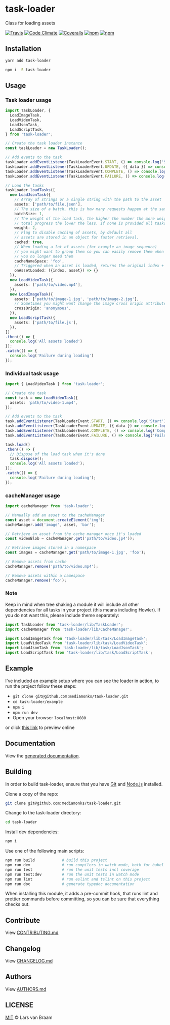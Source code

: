 # task-loader

Class for loading assets

[![Travis](https://img.shields.io/travis/larsvanbraam/task-loader.svg?maxAge=2592000)](https://travis-ci.org/mediamonks/task-loader)
[![Code Climate](https://img.shields.io/codeclimate/github/mediamonks/task-loader.svg?maxAge=2592000)](https://codeclimate.com/github/larsvanbraam/task-loader)
[![Coveralls](https://img.shields.io/coveralls/mediamonks/task-loader.svg?maxAge=2592000)](https://coveralls.io/github/larsvanbraam/task-loader?branch=master)
[![npm](https://img.shields.io/npm/v/@mediamonks/task-loader.svg?maxAge=2592000)](https://www.npmjs.com/package/@mediamonks/task-loader)
[![npm](https://img.shields.io/npm/dm/task-loader.svg?maxAge=2592000)](https://www.npmjs.com/package/@mediamonks/task-loader)

## Installation

```sh
yarn add task-loader
```

```sh
npm i -S task-loader
```

## Usage

### Task loader usage

```ts
import TaskLoader, {
  LoadImageTask,
  LoadVideoTask,
  LoadJsonTask,
  LoadScriptTask,
} from 'task-loader';

// Create the task loader instance
const taskLoader = new TaskLoader();

// Add events to the task
taskLoader.addEventListener(TaskLoaderEvent.START, () => console.log('Start'));
taskLoader.addEventListener(TaskLoaderEvent.UPDATE, ({ data }) => console.log('Update', data.progress));
taskLoader.addEventListener(TaskLoaderEvent.COMPLETE, () => console.log('Complete'));
taskLoader.addEventListener(TaskLoaderEvent.FAILURE, () => console.log('Failure during loading'));

// Load the tasks
taskLoader.loadTasks([
  new LoadJsonTask({
    // Array of strings or a single string with the path to the asset
    assets: ['path/to/file.json'],
    // The size of a batch, this is how many requests happen at the same time
    batchSize: 1,
    // The weight of the load task, the higher the number the more weight a task has on the
    // total progress the lower the less. If none is provided all tasks have the same weight.
    weight: 2,
    // Flag to disable caching of assets, by default all
    // assets are stored in an object for faster retrieval.
    cached: true,
    // When loading a lot of assets (for example an image sequence)
    // you might want to group them so you can easily remove them when
    // you no longer need them
    cacheNameSpace: 'foo',
    // Triggered when an asset is loaded, returns the original index + the asset
    onAssetLoaded: ({index, asset}) => {}
  }),
  new LoadVideoTask({
    assets: ['path/to/video.mp4'],
  }),
  new LoadImageTask({
    assets: ['path/to/image-1.jpg', 'path/to/image-2.jpg'],
    // Sometimes you might want change the image cross origin attribute, the default one is 'Use-Credentials'
    crossOrigin: 'anonymous',
  }),
  new LoadScriptTask({
    assets: ['path/to/file.js'],
  }),
])
.then(() => {
  console.log('All assets loaded')
});
.catch(() => {
  console.log('Failure during loading')
});

```

### Individual task usage
```ts
import { LoadVideoTask } from 'task-loader';

// Create the task
const task = new LoadVideoTask({
  assets: 'path/to/video-1.mp4',
});

// Add events to the task
task.addEventListener(TaskLoaderEvent.START, () => console.log('Start'));
task.addEventListener(TaskLoaderEvent.UPDATE, ({ data }) => console.log('Update', data.progress));
task.addEventListener(TaskLoaderEvent.COMPLETE, () => console.log('Complete'));
task.addEventListener(TaskLoaderEvent.FAILURE, () => console.log('Failure during loading'));

task.load()
.then(() => {
  // Dispose of the load task when it's done
  task.dispose();
  console.log('All assets loaded');
});
.catch(() => {
  console.log('Failure during loading');
});
```

### cacheManager usage

```ts
import cacheManager from 'task-loader';

// Manually add an asset to the cacheManager
const asset = document.createElement('img');
cacheManager.add('image', asset, 'bar');

// Retrieve an asset from the cache manager once it's loaded
const videoBlob = cacheManager.get('path/to/video.jp4'));

// Retrieve images stored in a namespace
const images = cacheManager.get('path/to/image-1.jpg', 'foo');

// Remove assets from cache
cacheManager.remove('path/to/video.mp4');

// Remove assets within a namespace
cacheManager.remove('foo');
```

### Note
Keep in mind when tree shaking a module it will include all other dependencies for all tasks in your project (this means including Howler). If you do not want this, please include theme separately:

```typescript
import TaskLoader from 'task-loader/lib/TaskLoader';
import cacheManager from 'task-loader/lib/CacheManager';

import LoadImageTask from 'task-loader/lib/task/LoadImageTask';
import LoadVideoTask from 'task-loader/lib/task/LoadVideoTask';
import LoadJsonTask from 'task-loader/lib/task/LoadJsonTask';
import LoadScriptTask from 'task-loader/lib/task/LoadScriptTask';
```

## Example

I've included an example setup where you can see the loader in action, to run the project follow these steps:

- `git clone git@github.com:mediamonks/task-loader.git`
- `cd task-loader/example`
- `npm i`
- `npm run dev`
- Open your browser `localhost:8080`

or click [this link](https://mediamonks.github.io/task-loader/example) to preview online

## Documentation

View the [generated documentation](http://larsvanbraam.github.io/task-loader/docs).

## Building

In order to build task-loader, ensure that you have [Git](http://git-scm.com/downloads)
and [Node.js](http://nodejs.org/) installed.

Clone a copy of the repo:

```sh
git clone git@github.com:mediamonks/task-loader.git
```

Change to the task-loader directory:

```sh
cd task-loader
```

Install dev dependencies:

```sh
npm i
```

Use one of the following main scripts:

```sh
npm run build            # build this project
npm run dev              # run compilers in watch mode, both for babel and typescript
npm run test             # run the unit tests incl coverage
npm run test:dev         # run the unit tests in watch mode
npm run lint             # run eslint and tslint on this project
npm run doc              # generate typedoc documentation
```

When installing this module, it adds a pre-commit hook, that runs lint and prettier commands
before committing, so you can be sure that everything checks out.

## Contribute

View [CONTRIBUTING.md](./CONTRIBUTING.md)

## Changelog

View [CHANGELOG.md](./CHANGELOG.md)

## Authors

View [AUTHORS.md](./AUTHORS.md)

## LICENSE

[MIT](./LICENSE) © Lars van Braam
